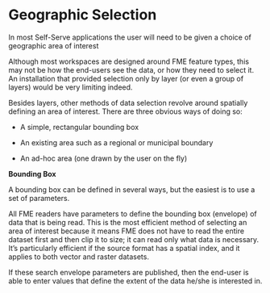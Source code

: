 # Geographic Selection

In most Self-Serve applications the user will need to be given a choice of geographic area of interest

Although most workspaces are designed around FME feature types, this may not be how the end-users see the data, or how they need to select it. An installation that provided selection only by layer (or even a group of layers) would be very limiting indeed.

Besides layers, other methods of data selection revolve around spatially defining an area of interest. There are three obvious ways of doing so:

- A simple, rectangular bounding box

- An existing area such as a regional or municipal boundary

- An ad-hoc area (one drawn by the user on the fly)

**Bounding Box**

A bounding box can be defined in several ways, but the easiest is to use a set of parameters.

All FME readers have parameters to define the bounding box (envelope) of data that is being read. This is the most efficient method of selecting an area of interest because it means FME does not have to read the entire dataset first and then clip it to size; it can read only what data is necessary. It’s particularly efficient if the source format has a spatial index, and it applies to both vector and raster datasets.

If these search envelope parameters are published, then the end-user is able to enter values that define the extent of the data he/she is interested in.
